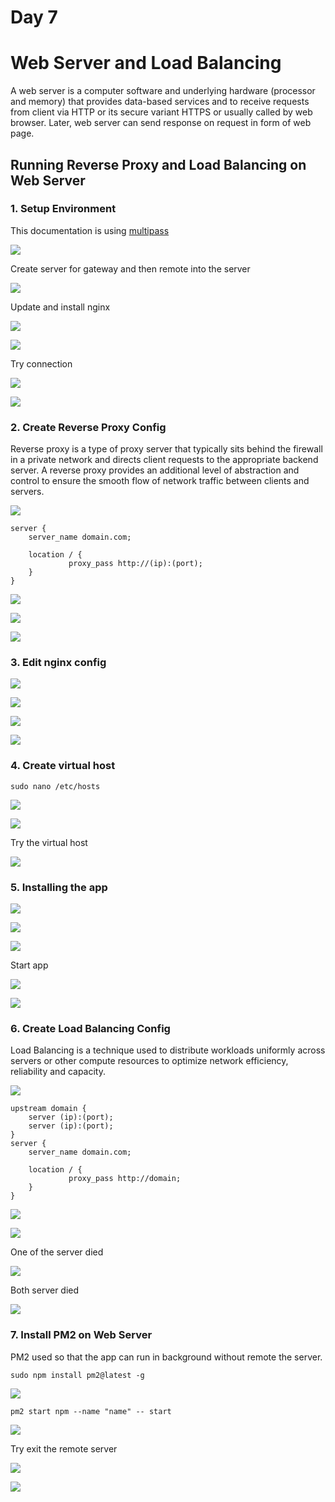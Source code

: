 # Day 7

# Web Server and Load Balancing

A web server is a computer software and underlying hardware (processor and memory) that provides data-based services and to receive requests from client via HTTP or its secure variant HTTPS or usually called by web browser. Later, web server can send response on request in form of web page.

## Running Reverse Proxy and Load Balancing on Web Server

### 1. Setup Environment

This documentation is using [multipass](https://multipass.run/)

![](./media/1.png)

Create server for gateway and then remote into the server

![](./media/2.png)

Update and install nginx

![](./media/3.png)

![](./media/4.png)

Try connection

![](./media/5.png)

![](./media/6.png)

### 2. Create Reverse Proxy Config

Reverse proxy is a type of proxy server that typically sits behind the firewall in a private network and directs client requests to the appropriate backend server. A reverse proxy provides an additional level of abstraction and control to ensure the smooth flow of network traffic between clients and servers.

![](./media/rp.png)

```
server { 
    server_name domain.com; 
    
    location / { 
             proxy_pass http://(ip):(port);
    }
}
```

![](./media/7.png)

![](./media/8.png)

![](./media/26.png)

### 3. Edit nginx config

![](./media/10.png)

![](./media/11.png)

![](./media/12.png)

![](./media/13.png)

### 4. Create virtual host

```
sudo nano /etc/hosts
```

![](./media/15.png)

![](./media/25.png)

Try the virtual host

![](./media/16.png)

### 5. Installing the app

![](./media/17.png)

![](./media/18.png)

![](./media/19.png)

Start app

![](./media/20.png)

![](./media/27.png)

### 6. Create Load Balancing Config

Load Balancing is a technique used to distribute workloads uniformly across servers or other compute resources to optimize network efficiency, reliability and capacity.

![](./media/lb.png)

```
upstream domain { 
    server (ip):(port);
    server (ip):(port);
}
server { 
    server_name domain.com; 
    
    location / { 
             proxy_pass http://domain;
    }
}
```

![](./media/22.png)

![](./media/28.png)

One of the server died

![](./media/27.png)

Both server died

![](./media/24.png)

### 7. Install PM2 on Web Server

PM2 used so that the app can run in background without remote the server.

```
sudo npm install pm2@latest -g
```

![](./media/29.png)

```
pm2 start npm --name "name" -- start
```

![](./media/30.png)

Try exit the remote server

![](./media/31.png)

![](./media/27.png)